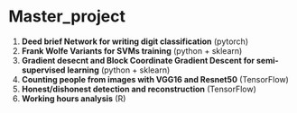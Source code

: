# Master_project
1. **Deed brief Network for writing digit classification** (pytorch)
2. **Frank Wolfe Variants for SVMs training** (python + sklearn)  
3. **Gradient desecnt and Block Coordinate Gradient Descent for semi-supervised learning** (python + sklearn)
4. **Counting people from images with VGG16 and Resnet50** (TensorFlow)
5. **Honest/dishonest detection and reconstruction** (TensorFlow)
6. **Working hours analysis** (R)
